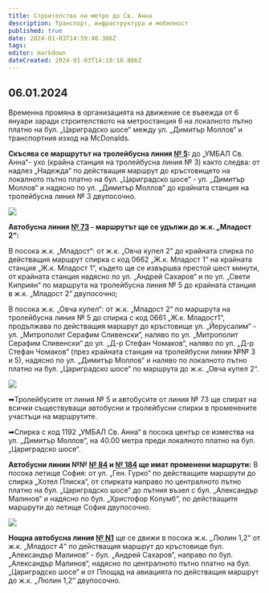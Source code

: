 ```yaml
---
title: Строителство на метро до Св. Анна
description: Транспорт, инфраструктура и мобилност
published: true
date: 2024-01-03T14:59:40.306Z
tags: 
editor: markdown
dateCreated: 2024-01-03T14:18:10.866Z
---
```


## 06.01.2024
Временна промяна в организацията на движение се въвежда от 6 януари заради строителството на метростанция 6 на локалното пътно платно на бул. „Цариградско шосе“ между ул. „Димитър Моллов“ и транспортния изход на McDonalds.

**Скъсява се маршрутът на тролейбусна линия [№ 5](/bg/public-transport/trolleybus-routes-1960-sega/5):** до „УМБАЛ Св. Анна“- ухо (крайна станция на тролейбусна линия № 3) както следва: от надлез „Надежда“ по действащия маршрут до кръстовището на локалното пътно платно на бул. „Цариградско шосе“ - ул. „Димитър Моллов“ и надясно по ул. „Димитър Моллов“ до крайната станция на тролейбусна линия № 3 двупосочно.

<img src="https://drive.google.com/uc?id=1_aIaOEDEJj2fD0O8Okl1wqx3DuhAD54T">

**Автобусна линия  [№ 73](/bg/public-transport/bus-routes-1968-sega/73) - маршрутът ще се удължи до ж.к. „Младост 2“:**

В посока ж.к. „Младост“: от ж.к. „Овча купел 2“ до крайната спирка по действащия маршрут спирка с код 0662 „Ж.к. Младост 1“ на крайната станция „Ж.к. Младост 1“, където ще се извършва престой шест минути, от крайната станция надясно по ул. „Андрей Сахаров“ и по ул. „Свети Киприян“ по маршрута на тролейбусна линия № 5 до крайната станция в ж.к. „Младост 2“ двупосочно;

В посока ж.к. „Овча купел“: от ж.к. „Младост 2“ по маршрута на тролейбусна линия № 5 до спирка с код 0661 „Ж.к. Младост1“, продължава по действащия маршрут до кръстовище ул. „Йерусалим“ - ул. „Митрополит Серафим Сливенски“, наляво по ул. „Митрополит Серафим Сливенски“ до ул. „Д-р Стефан Чомаков“, наляво по ул. „Д-р Стефан Чомаков“ (през крайната станция на тролейбусни линии №№ 3 и 5), надясно по ул. „Димитър Моллов“ и наляво по локалното пътно платно на бул. „Цариградско шосе“ по маршрута до ж.к. „Овча купел 2“.

<img src="https://drive.google.com/uc?id=1cBiXxX13uEWOg_DDGZ991TVdbdeIMAKl">

➡Тролейбусите от линия № 5 и автобусите от линия № 73 ще спират на всички съществуващи автобусни и тролейбусни спирки в променените участъци на маршрутите.

➡Спирка с код 1192 „УМБАЛ Св. Анна“ в посока център  се измества  на ул. „Димитър Моллов“, на 40.00 метра преди локалното платно на бул. „Цариградско шосе“.


**Автобусни линии №№ [№ 84](/bg/public-transport/bus-routes-1968-sega/84) и [№ 184](/bg/public-transport/bus-routes-1968-sega/184) ще имат променени маршрути:**
В посока летище София: от ул. „Ген. Гурко“ по действащите маршрути до спирка „Хотел Плиска“, от спирката направо по централното пътно платно на бул. „Цариградско шосе“ до пътния възел с бул. „Александър Малинов“ и надясно по бул. „Христофор Колумб“, по действащите маршрути до летище София двупосочно.

<img src="https://drive.google.com/uc?id=1jG38rHAN8keUTo6kKR6KIex2LPLnGmvY">

**Нощна автобусна линия  [№ N1](/bg/public-transport/bus-routes-1968-sega/N1)** ще се движи в посока ж.к. „Люлин 1,2“ от ж.к. „Младост 4“ по действащия маршрут до кръстовище бул. „Александър Малинов“ - бул. „Андрей Сахаров“, направо по бул. „Александър Малинов“, надясно по централното пътно платно на бул. „Цариградско шосе“ и от Площад на авиацията по действащия маршрут до ж.к. „Люлин 1,2“ двупосочно.
